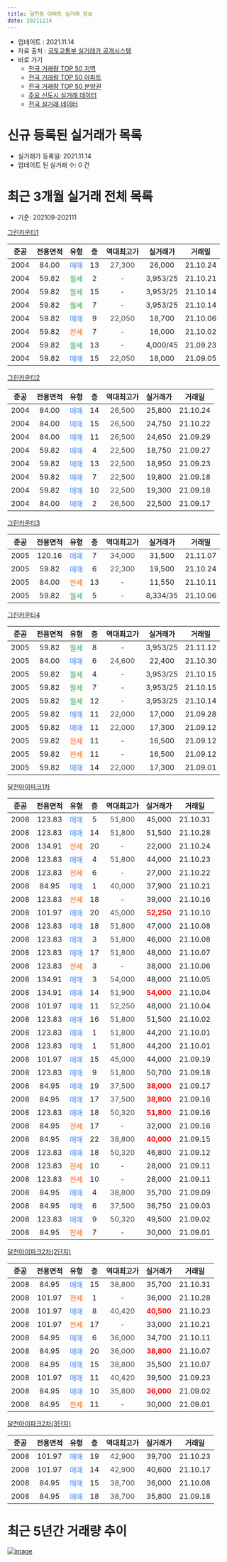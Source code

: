 ```yaml
---
title: 달천동 아파트 실거래 정보
date: 20211114
---
```


* 업데이트 : 2021.11.14
* 자료 출처 : [국토교통부 실거래가 공개시스템](http://rt.molit.go.kr)
* 바로 가기
    * [전국 거래량 TOP 50 지역](https://apt-info.github.io/apt-trade-info/tr)
    * [전국 거래량 TOP 50 아파트](https://apt-info.github.io/apt-trade-info/ta)
    * [전국 거래량 TOP 50 분양권](https://apt-info.github.io/apt-trade-info/tb)
    * [주요 신도시 실거래 데이터](https://apt-info.github.io/apt-trade-info/newtown)
    * [전국 실거래 데이터](https://apt-info.github.io/apt-trade-info/all)



<script async src="https://pagead2.googlesyndication.com/pagead/js/adsbygoogle.js"></script>
<!-- 기본광고 -->
<ins class="adsbygoogle"
     style="display:block"
     data-ad-client="ca-pub-1142216861245946"
     data-ad-slot="4805727019"
     data-ad-format="auto"
     data-full-width-responsive="true"></ins>
<script>
     (adsbygoogle = window.adsbygoogle || []).push({});
</script>


# 신규 등록된 실거래가 목록

* 실거래가 등록일: 2021.11.14
* 업데이트 된 실거래 수: 0 건




<script async src="https://pagead2.googlesyndication.com/pagead/js/adsbygoogle.js"></script>
<!-- 기본광고 -->
<ins class="adsbygoogle"
     style="display:block"
     data-ad-client="ca-pub-1142216861245946"
     data-ad-slot="4805727019"
     data-ad-format="auto"
     data-full-width-responsive="true"></ins>
<script>
     (adsbygoogle = window.adsbygoogle || []).push({});
</script>


# 최근 3개월 실거래 전체 목록
* 기준: 202109-202111


[그린카운티1](https://search.naver.com/search.naver?query=%EA%B7%B8%EB%A6%B0%EC%B9%B4%EC%9A%B4%ED%8B%B01)

|준공|전용면적|유형|층|역대최고가|실거래가|거래일|
|:---:|:---:|:---:|:---:|:---:|:---:|:---:|
|2004|84.00|<span style="color:#4285F3">매매</span>|13|<span style="color:#444444">27,300</span>|26,000|21.10.24|
|2004|59.82|<span style="color:#34A853">월세</span>|2|<span style="color:#444444">-</span>|3,953/25|21.10.21|
|2004|59.82|<span style="color:#34A853">월세</span>|15|<span style="color:#444444">-</span>|3,953/25|21.10.14|
|2004|59.82|<span style="color:#34A853">월세</span>|7|<span style="color:#444444">-</span>|3,953/25|21.10.14|
|2004|59.82|<span style="color:#4285F3">매매</span>|9|<span style="color:#444444">22,050</span>|18,700|21.10.06|
|2004|59.82|<span style="color:#FF5A00">전세</span>|7|<span style="color:#444444">-</span>|16,000|21.10.02|
|2004|59.82|<span style="color:#34A853">월세</span>|13|<span style="color:#444444">-</span>|4,000/45|21.09.23|
|2004|59.82|<span style="color:#4285F3">매매</span>|15|<span style="color:#444444">22,050</span>|18,000|21.09.05|

[그린카운티2](https://search.naver.com/search.naver?query=%EA%B7%B8%EB%A6%B0%EC%B9%B4%EC%9A%B4%ED%8B%B02)

|준공|전용면적|유형|층|역대최고가|실거래가|거래일|
|:---:|:---:|:---:|:---:|:---:|:---:|:---:|
|2004|84.00|<span style="color:#4285F3">매매</span>|14|<span style="color:#444444">26,500</span>|25,800|21.10.24|
|2004|84.00|<span style="color:#4285F3">매매</span>|15|<span style="color:#444444">26,500</span>|24,750|21.10.22|
|2004|84.00|<span style="color:#4285F3">매매</span>|11|<span style="color:#444444">26,500</span>|24,650|21.09.29|
|2004|59.82|<span style="color:#4285F3">매매</span>|4|<span style="color:#444444">22,500</span>|18,750|21.09.27|
|2004|59.82|<span style="color:#4285F3">매매</span>|13|<span style="color:#444444">22,500</span>|18,950|21.09.23|
|2004|59.82|<span style="color:#4285F3">매매</span>|7|<span style="color:#444444">22,500</span>|19,800|21.09.18|
|2004|59.82|<span style="color:#4285F3">매매</span>|10|<span style="color:#444444">22,500</span>|19,300|21.09.18|
|2004|84.00|<span style="color:#4285F3">매매</span>|2|<span style="color:#444444">26,500</span>|22,500|21.09.17|

[그린카운티3](https://search.naver.com/search.naver?query=%EA%B7%B8%EB%A6%B0%EC%B9%B4%EC%9A%B4%ED%8B%B03)

|준공|전용면적|유형|층|역대최고가|실거래가|거래일|
|:---:|:---:|:---:|:---:|:---:|:---:|:---:|
|2005|120.16|<span style="color:#4285F3">매매</span>|7|<span style="color:#444444">34,000</span>|31,500|21.11.07|
|2005|59.82|<span style="color:#4285F3">매매</span>|6|<span style="color:#444444">22,300</span>|19,500|21.10.24|
|2005|84.00|<span style="color:#FF5A00">전세</span>|13|<span style="color:#444444">-</span>|11,550|21.10.11|
|2005|59.82|<span style="color:#34A853">월세</span>|5|<span style="color:#444444">-</span>|8,334/35|21.10.06|

[그린카운티4](https://search.naver.com/search.naver?query=%EA%B7%B8%EB%A6%B0%EC%B9%B4%EC%9A%B4%ED%8B%B04)

|준공|전용면적|유형|층|역대최고가|실거래가|거래일|
|:---:|:---:|:---:|:---:|:---:|:---:|:---:|
|2005|59.82|<span style="color:#34A853">월세</span>|8|<span style="color:#444444">-</span>|3,953/25|21.11.12|
|2005|84.00|<span style="color:#4285F3">매매</span>|6|<span style="color:#444444">24,600</span>|22,400|21.10.30|
|2005|59.82|<span style="color:#34A853">월세</span>|4|<span style="color:#444444">-</span>|3,953/25|21.10.15|
|2005|59.82|<span style="color:#34A853">월세</span>|7|<span style="color:#444444">-</span>|3,953/25|21.10.15|
|2005|59.82|<span style="color:#34A853">월세</span>|12|<span style="color:#444444">-</span>|3,953/25|21.10.14|
|2005|59.82|<span style="color:#4285F3">매매</span>|11|<span style="color:#444444">22,000</span>|17,000|21.09.28|
|2005|59.82|<span style="color:#4285F3">매매</span>|11|<span style="color:#444444">22,000</span>|17,300|21.09.12|
|2005|59.82|<span style="color:#FF5A00">전세</span>|11|<span style="color:#444444">-</span>|16,500|21.09.12|
|2005|59.82|<span style="color:#FF5A00">전세</span>|11|<span style="color:#444444">-</span>|16,500|21.09.12|
|2005|59.82|<span style="color:#4285F3">매매</span>|14|<span style="color:#444444">22,000</span>|17,300|21.09.01|

[달천아이파크1차](https://search.naver.com/search.naver?query=%EB%8B%AC%EC%B2%9C%EC%95%84%EC%9D%B4%ED%8C%8C%ED%81%AC1%EC%B0%A8)

|준공|전용면적|유형|층|역대최고가|실거래가|거래일|
|:---:|:---:|:---:|:---:|:---:|:---:|:---:|
|2008|123.83|<span style="color:#4285F3">매매</span>|5|<span style="color:#444444">51,800</span>|45,000|21.10.31|
|2008|123.83|<span style="color:#4285F3">매매</span>|14|<span style="color:#444444">51,800</span>|51,500|21.10.28|
|2008|134.91|<span style="color:#FF5A00">전세</span>|20|<span style="color:#444444">-</span>|22,000|21.10.24|
|2008|123.83|<span style="color:#4285F3">매매</span>|4|<span style="color:#444444">51,800</span>|44,000|21.10.23|
|2008|123.83|<span style="color:#FF5A00">전세</span>|6|<span style="color:#444444">-</span>|27,000|21.10.22|
|2008|84.95|<span style="color:#4285F3">매매</span>|1|<span style="color:#444444">40,000</span>|37,900|21.10.21|
|2008|123.83|<span style="color:#FF5A00">전세</span>|18|<span style="color:#444444">-</span>|39,000|21.10.16|
|2008|101.97|<span style="color:#4285F3">매매</span>|20|<span style="color:#444444">45,000</span>|<b><span style="color:#FF0000">52,250</span></b>|21.10.10|
|2008|123.83|<span style="color:#4285F3">매매</span>|18|<span style="color:#444444">51,800</span>|47,000|21.10.08|
|2008|123.83|<span style="color:#4285F3">매매</span>|3|<span style="color:#444444">51,800</span>|46,000|21.10.08|
|2008|123.83|<span style="color:#4285F3">매매</span>|17|<span style="color:#444444">51,800</span>|48,000|21.10.07|
|2008|123.83|<span style="color:#FF5A00">전세</span>|3|<span style="color:#444444">-</span>|38,000|21.10.06|
|2008|134.91|<span style="color:#4285F3">매매</span>|3|<span style="color:#444444">54,000</span>|48,000|21.10.05|
|2008|134.91|<span style="color:#4285F3">매매</span>|14|<span style="color:#444444">51,900</span>|<b><span style="color:#FF0000">54,000</span></b>|21.10.04|
|2008|101.97|<span style="color:#4285F3">매매</span>|11|<span style="color:#444444">52,250</span>|48,000|21.10.04|
|2008|123.83|<span style="color:#4285F3">매매</span>|16|<span style="color:#444444">51,800</span>|51,500|21.10.02|
|2008|123.83|<span style="color:#4285F3">매매</span>|1|<span style="color:#444444">51,800</span>|44,200|21.10.01|
|2008|123.83|<span style="color:#4285F3">매매</span>|1|<span style="color:#444444">51,800</span>|44,200|21.10.01|
|2008|101.97|<span style="color:#4285F3">매매</span>|15|<span style="color:#444444">45,000</span>|44,000|21.09.19|
|2008|123.83|<span style="color:#4285F3">매매</span>|9|<span style="color:#444444">51,800</span>|50,700|21.09.18|
|2008|84.95|<span style="color:#4285F3">매매</span>|19|<span style="color:#444444">37,500</span>|<b><span style="color:#FF0000">38,000</span></b>|21.09.17|
|2008|84.95|<span style="color:#4285F3">매매</span>|17|<span style="color:#444444">37,500</span>|<b><span style="color:#FF0000">38,800</span></b>|21.09.16|
|2008|123.83|<span style="color:#4285F3">매매</span>|18|<span style="color:#444444">50,320</span>|<b><span style="color:#FF0000">51,800</span></b>|21.09.16|
|2008|84.95|<span style="color:#FF5A00">전세</span>|17|<span style="color:#444444">-</span>|32,000|21.09.16|
|2008|84.95|<span style="color:#4285F3">매매</span>|22|<span style="color:#444444">38,800</span>|<b><span style="color:#FF0000">40,000</span></b>|21.09.15|
|2008|123.83|<span style="color:#4285F3">매매</span>|18|<span style="color:#444444">50,320</span>|46,800|21.09.12|
|2008|123.83|<span style="color:#FF5A00">전세</span>|10|<span style="color:#444444">-</span>|28,000|21.09.11|
|2008|123.83|<span style="color:#FF5A00">전세</span>|10|<span style="color:#444444">-</span>|28,000|21.09.11|
|2008|84.95|<span style="color:#4285F3">매매</span>|4|<span style="color:#444444">38,800</span>|35,700|21.09.09|
|2008|84.95|<span style="color:#4285F3">매매</span>|6|<span style="color:#444444">37,500</span>|36,750|21.09.03|
|2008|123.83|<span style="color:#4285F3">매매</span>|9|<span style="color:#444444">50,320</span>|49,500|21.09.02|
|2008|84.95|<span style="color:#FF5A00">전세</span>|7|<span style="color:#444444">-</span>|30,000|21.09.01|


<script async src="https://pagead2.googlesyndication.com/pagead/js/adsbygoogle.js"></script>
<!-- 기본광고 -->
<ins class="adsbygoogle"
     style="display:block"
     data-ad-client="ca-pub-1142216861245946"
     data-ad-slot="4805727019"
     data-ad-format="auto"
     data-full-width-responsive="true"></ins>
<script>
     (adsbygoogle = window.adsbygoogle || []).push({});
</script>


[달천아이파크2차(2단지)](https://search.naver.com/search.naver?query=%EB%8B%AC%EC%B2%9C%EC%95%84%EC%9D%B4%ED%8C%8C%ED%81%AC2%EC%B0%A8%282%EB%8B%A8%EC%A7%80%29)

|준공|전용면적|유형|층|역대최고가|실거래가|거래일|
|:---:|:---:|:---:|:---:|:---:|:---:|:---:|
|2008|84.95|<span style="color:#4285F3">매매</span>|15|<span style="color:#444444">38,800</span>|35,700|21.10.31|
|2008|101.97|<span style="color:#FF5A00">전세</span>|1|<span style="color:#444444">-</span>|36,000|21.10.28|
|2008|101.97|<span style="color:#4285F3">매매</span>|8|<span style="color:#444444">40,420</span>|<b><span style="color:#FF0000">40,500</span></b>|21.10.23|
|2008|101.97|<span style="color:#FF5A00">전세</span>|17|<span style="color:#444444">-</span>|33,000|21.10.21|
|2008|84.95|<span style="color:#4285F3">매매</span>|6|<span style="color:#444444">36,000</span>|34,700|21.10.11|
|2008|84.95|<span style="color:#4285F3">매매</span>|20|<span style="color:#444444">36,000</span>|<b><span style="color:#FF0000">38,800</span></b>|21.10.07|
|2008|84.95|<span style="color:#4285F3">매매</span>|15|<span style="color:#444444">38,800</span>|35,500|21.10.07|
|2008|101.97|<span style="color:#4285F3">매매</span>|11|<span style="color:#444444">40,420</span>|39,500|21.09.23|
|2008|84.95|<span style="color:#4285F3">매매</span>|10|<span style="color:#444444">35,800</span>|<b><span style="color:#FF0000">36,000</span></b>|21.09.02|
|2008|84.95|<span style="color:#FF5A00">전세</span>|11|<span style="color:#444444">-</span>|30,000|21.09.01|

[달천아이파크2차(3단지)](https://search.naver.com/search.naver?query=%EB%8B%AC%EC%B2%9C%EC%95%84%EC%9D%B4%ED%8C%8C%ED%81%AC2%EC%B0%A8%283%EB%8B%A8%EC%A7%80%29)

|준공|전용면적|유형|층|역대최고가|실거래가|거래일|
|:---:|:---:|:---:|:---:|:---:|:---:|:---:|
|2008|101.97|<span style="color:#4285F3">매매</span>|19|<span style="color:#444444">42,900</span>|39,700|21.10.23|
|2008|101.97|<span style="color:#4285F3">매매</span>|14|<span style="color:#444444">42,900</span>|40,600|21.10.17|
|2008|84.95|<span style="color:#4285F3">매매</span>|15|<span style="color:#444444">38,700</span>|36,000|21.10.08|
|2008|84.95|<span style="color:#4285F3">매매</span>|18|<span style="color:#444444">38,700</span>|35,800|21.09.18|



<script async src="https://pagead2.googlesyndication.com/pagead/js/adsbygoogle.js"></script>
<!-- 기본광고 -->
<ins class="adsbygoogle"
     style="display:block"
     data-ad-client="ca-pub-1142216861245946"
     data-ad-slot="4805727019"
     data-ad-format="auto"
     data-full-width-responsive="true"></ins>
<script>
     (adsbygoogle = window.adsbygoogle || []).push({});
</script>


# 최근 5년간 거래량 추이


<div style="width:100%;">
    <canvas id="deal_progress" height="200"></canvas>
</div>

<script>
new Chart(document.getElementById("deal_progress"), {
    type: 'line',
    data: {
        labels: ['16.01','16.02','16.03','16.04','16.05','16.06','16.07','16.08','16.09','16.10','16.11','16.12','17.01','17.02','17.03','17.04','17.05','17.06','17.07','17.08','17.09','17.10','17.11','17.12','18.01','18.02','18.03','18.04','18.05','18.06','18.07','18.08','18.09','18.10','18.11','18.12','19.01','19.02','19.03','19.04','19.05','19.06','19.07','19.08','19.09','19.10','19.11','19.12','20.01','20.02','20.03','20.04','20.05','20.06','20.07','20.08','20.09','20.10','20.11','20.12','21.01','21.02','21.03','21.04','21.05','21.06','21.07','21.08','21.09','21.10','21.11'],
        datasets: [{
            label: '매매/분양권',
            data: [8,9,8,10,6,6,6,8,10,12,11,6,5,9,9,6,9,5,4,9,6,9,4,6,8,4,4,8,4,7,5,3,4,2,7,3,7,7,11,6,6,11,13,13,12,26,14,31,12,19,12,8,10,22,24,16,19,23,68,18,5,8,8,9,14,12,14,20,23,28,1],
            borderColor: "rgba(66, 133, 243, 1)",
            backgroundColor: "rgba(66, 133, 243, 0.05)",
            borderWidth: 1,
            pointRadius: 0,
            fill: false,
            lineTension: 0
        },{
            label: '전/월세',
            data: [8,16,7,5,10,10,9,7,3,8,11,11,9,10,9,8,7,5,5,9,4,8,8,9,9,9,4,5,8,7,6,8,12,17,11,9,8,6,7,6,5,13,10,11,12,6,8,7,8,9,9,4,2,6,7,4,3,8,7,7,5,8,3,5,3,5,10,2,8,15,1],
            borderColor: "rgba(255, 90, 0, 1)",
            backgroundColor: "rgba(255, 90, 0, 0.05)",
            borderWidth: 1,
            pointRadius: 0,
            fill: false,
            lineTension: 0
        },{
            label: '합계',
            data: [16,25,15,15,16,16,15,15,13,20,22,17,14,19,18,14,16,10,9,18,10,17,12,15,17,13,8,13,12,14,11,11,16,19,18,12,15,13,18,12,11,24,23,24,24,32,22,38,20,28,21,12,12,28,31,20,22,31,75,25,10,16,11,14,17,17,24,22,31,43,2],
            borderColor: "rgba(0, 0, 0, 1)",
            backgroundColor: "rgba(0, 0, 0, 0.03)",
            borderWidth: 0.1,
            pointRadius: 0,
            fill: true,
            lineTension: 0
        }
        ]
    },
    options: {
        responsive: true,
        title: {
            display: false
        },
        tooltips: {
            mode: 'index',
            intersect: false
        },
        hover: {
            mode: 'nearest',
            intersect: true
        },
        scales: {
            xAxes: [{
                display: true,
                scaleLabel: {
                    display: true,
                    labelString: '년/월'
                }
            }],
            yAxes: [{
                display: true,
                ticks: {
                    suggestedMin: 0,
                },
                scaleLabel: {
                    display: true,
                    labelString: '실거래 수'
                }
            }]
        }
    }
});

</script>


[![image](https://apt-info.github.io/images/2020-01-03-apt-trade-info/1024x500.png)](https://play.google.com/store/apps/details?id=com.aptinfo.apttradeinfo)

